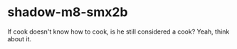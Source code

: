 # shadow-m8-smx2b
If cook doesn't know how to cook, is he still considered a cook? Yeah, think about it.
